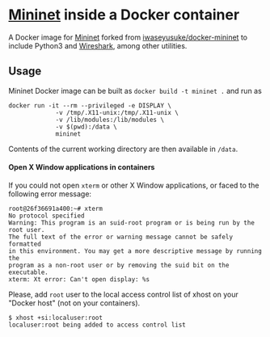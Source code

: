 # [Mininet](http://mininet.org/) inside a Docker container

A Docker image for [Mininet](http://mininet.org/) forked from [iwaseyusuke/docker-mininet](https://github.com/iwaseyusuke/docker-mininet) to include Python3 and [Wireshark](https://www.wireshark.org/), among other utilities.

## Usage

Mininet Docker image can be built as `docker build -t mininet .` and run as

```console
docker run -it --rm --privileged -e DISPLAY \
             -v /tmp/.X11-unix:/tmp/.X11-unix \
             -v /lib/modules:/lib/modules \
             -v $(pwd):/data \
             mininet
```
Contents of the current working directory are then available in `/data`.

#### Open X Window applications in containers

If you could not open `xterm` or other X Window applications, or faced to the
following error message:

```console
root@26f36691a400:~# xterm
No protocol specified
Warning: This program is an suid-root program or is being run by the root user.
The full text of the error or warning message cannot be safely formatted
in this environment. You may get a more descriptive message by running the
program as a non-root user or by removing the suid bit on the executable.
xterm: Xt error: Can't open display: %s
```

Please, add `root` user to the local access control list of xhost on your
"Docker host" (not on your containers).

```console
$ xhost +si:localuser:root
localuser:root being added to access control list
```
